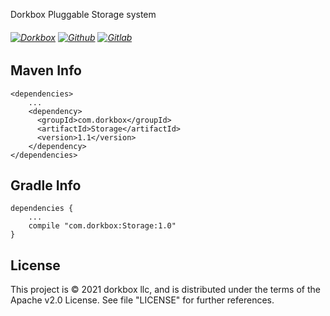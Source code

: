 Dorkbox Pluggable Storage system

###### [![Dorkbox](https://badge.dorkbox.com/dorkbox.svg "Dorkbox")](https://git.dorkbox.com/dorkbox/Storage) [![Github](https://badge.dorkbox.com/github.svg "Github")](https://github.com/dorkbox/Storage) [![Gitlab](https://badge.dorkbox.com/gitlab.svg "Gitlab")](https://gitlab.com/dorkbox/Storage)


Maven Info
---------
```
<dependencies>
    ...
    <dependency>
      <groupId>com.dorkbox</groupId>
      <artifactId>Storage</artifactId>
      <version>1.1</version>
    </dependency>
</dependencies>
```

Gradle Info
---------
````
dependencies {
    ...
    compile "com.dorkbox:Storage:1.0"
}
````


License
---------
This project is © 2021 dorkbox llc, and is distributed under the terms of the Apache v2.0 License. See file "LICENSE" for further 
references.


